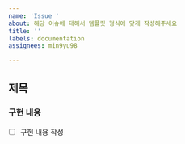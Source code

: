 ```yaml
---
name: 'Issue '
about: 해당 이슈에 대해서 템플릿 형식에 맞게 작성해주세요
title: ''
labels: documentation
assignees: min9yu98

---
```


## 제목
### 구현 내용
- [ ] 구현 내용 작성
